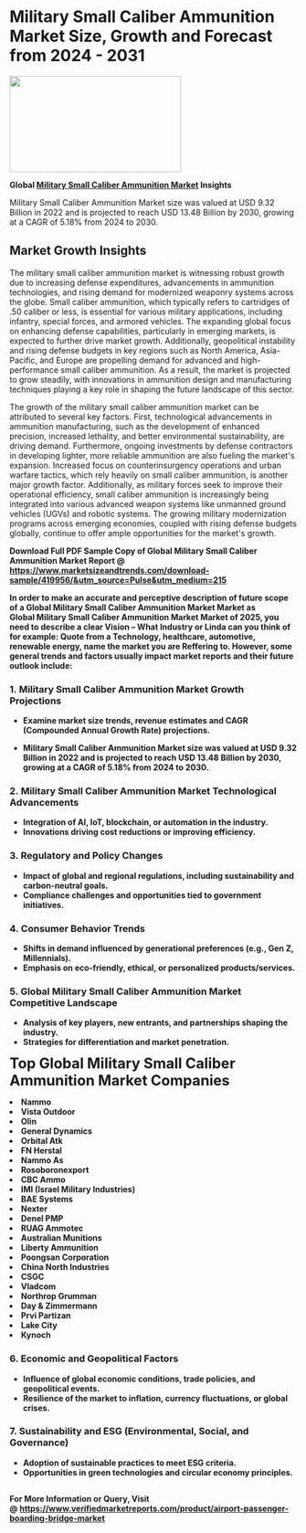 <H1>Military Small Caliber Ammunition Market Size, Growth and Forecast from 2024 - 2031</H1><img class="aligncenter size-medium wp-image-584254" src="https://thirdeyenews.in/wp-content/uploads/2024/09/Global-Market-Research-300x168.jpeg" alt="" width="300" height="168" /><p><strong>Global&nbsp;<a href="https://www.marketsizeandtrends.com/download-sample/419956/&amp;utm_source=Pulse&amp;utm_medium=215">Military Small Caliber Ammunition Market</a> Insights</strong></p><p>Military Small Caliber Ammunition Market size was valued at USD 9.32 Billion in 2022 and is projected to reach USD 13.48 Billion by 2030, growing at a CAGR of 5.18% from 2024 to 2030.</p><p><h2>Market Growth Insights</h2> <p>The military small caliber ammunition market is witnessing robust growth due to increasing defense expenditures, advancements in ammunition technologies, and rising demand for modernized weaponry systems across the globe. Small caliber ammunition, which typically refers to cartridges of .50 caliber or less, is essential for various military applications, including infantry, special forces, and armored vehicles. The expanding global focus on enhancing defense capabilities, particularly in emerging markets, is expected to further drive market growth. Additionally, geopolitical instability and rising defense budgets in key regions such as North America, Asia-Pacific, and Europe are propelling demand for advanced and high-performance small caliber ammunition. As a result, the market is projected to grow steadily, with innovations in ammunition design and manufacturing techniques playing a key role in shaping the future landscape of this sector.</p> <p><strong></strong></p> <p>The growth of the military small caliber ammunition market can be attributed to several key factors. First, technological advancements in ammunition manufacturing, such as the development of enhanced precision, increased lethality, and better environmental sustainability, are driving demand. Furthermore, ongoing investments by defense contractors in developing lighter, more reliable ammunition are also fueling the market's expansion. Increased focus on counterinsurgency operations and urban warfare tactics, which rely heavily on small caliber ammunition, is another major growth factor. Additionally, as military forces seek to improve their operational efficiency, small caliber ammunition is increasingly being integrated into various advanced weapon systems like unmanned ground vehicles (UGVs) and robotic systems. The growing military modernization programs across emerging economies, coupled with rising defense budgets globally, continue to offer ample opportunities for the market's growth. <p><strong></p><p><span class=""><strong>Download Full PDF Sample Copy of Global Military Small Caliber Ammunition Market Report</strong> @ <a href="https://www.marketsizeandtrends.com/download-sample/419956/&amp;utm_source=Pulse&amp;utm_medium=215" target="_blank">https://www.marketsizeandtrends.com/download-sample/419956/&amp;utm_source=Pulse&amp;utm_medium=215</a></span></p><p>In order to make an accurate and perceptive description of future scope of a Global&nbsp;Military Small Caliber Ammunition Market Market as Global&nbsp;Military Small Caliber Ammunition Market Market of 2025, you need to describe a clear Vision &ndash; What Industry or Linda can you think of for example: Quote from a Technology, healthcare, automotive, renewable energy, name the market you are Reffering to. However, some general trends and factors usually impact market reports and their future outlook include:</p><h3>1.&nbsp;<strong>Military Small Caliber Ammunition Market Growth Projections</strong></h3><ul><li>Examine market size trends, revenue estimates and CAGR (Compounded Annual Growth Rate) projections.</li><li><p>Military Small Caliber Ammunition Market size was valued at USD 9.32 Billion in 2022 and is projected to reach USD 13.48 Billion by 2030, growing at a CAGR of 5.18% from 2024 to 2030.</p></li></ul><h3>2.&nbsp;<strong>Military Small Caliber Ammunition Market Technological Advancements</strong></h3><ul><li>Integration of AI, IoT, blockchain, or automation in the industry.</li><li>Innovations driving cost reductions or improving efficiency.</li></ul><h3>3.&nbsp;<strong>Regulatory and Policy Changes</strong></h3><ul><li>Impact of global and regional regulations, including sustainability and carbon-neutral goals.</li><li>Compliance challenges and opportunities tied to government initiatives.</li></ul><h3>4.&nbsp;<strong>Consumer Behavior Trends</strong></h3><ul><li>Shifts in demand influenced by generational preferences (e.g., Gen Z, Millennials).</li><li>Emphasis on eco-friendly, ethical, or personalized products/services.</li></ul><h3>5.&nbsp;<strong>Global Military Small Caliber Ammunition Market Competitive Landscape</strong></h3><ul><li>Analysis of key players, new entrants, and partnerships shaping the industry.</li><li>Strategies for differentiation and market penetration.</li></ul><p data-pm-slice="1 1 []"><span style="color: inherit; font-family: inherit; font-size: 25px;">Top Global Military Small Caliber Ammunition Market Companies</span></p><div class="" data-test-id=""><p><li>Nammo</li><li> Vista Outdoor</li><li> Olin</li><li> General Dynamics</li><li> Orbital Atk</li><li> FN Herstal</li><li> Nammo As</li><li> Rosoboronexport</li><li> CBC Ammo</li><li> IMI (Israel Military Industries)</li><li> BAE Systems</li><li> Nexter</li><li> Denel PMP</li><li> RUAG Ammotec</li><li> Australian Munitions</li><li> Liberty Ammunition</li><li> Poongsan Corporation</li><li> China North Industries</li><li> CSGC</li><li> Vladcom</li><li> Northrop Grumman</li><li> Day & Zimmermann</li><li> Prvi Partizan</li><li> Lake City</li><li> Kynoch</li></p></div><h3>6.&nbsp;<strong>Economic and Geopolitical Factors</strong></h3><ul><li>Influence of global economic conditions, trade policies, and geopolitical events.</li><li>Resilience of the market to inflation, currency fluctuations, or global crises.</li></ul><h3>7.&nbsp;<strong>Sustainability and ESG (Environmental, Social, and Governance)</strong></h3><ul><li>Adoption of sustainable practices to meet ESG criteria.</li><li>Opportunities in green technologies and circular economy principles.</li></ul><h2><strong style="font-size: 14px;">For More Information or Query, Visit @&nbsp;</strong><a style="background-color: #ffffff; font-size: 14px;" href="https://www.marketsizeandtrends.com/report/military-small-caliber-ammunition-market/" target="_blank">https://www.verifiedmarketreports.com/product/airport-passenger-boarding-bridge-market</a></h2>
